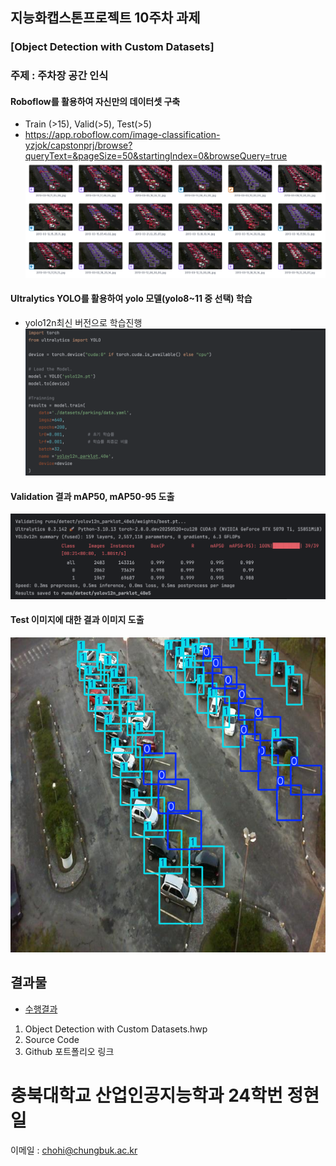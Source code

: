 
##  지능화캡스톤프로젝트 10주차 과제
### [Object Detection with Custom Datasets]
### 주제 : 주차장 공간 인식
#### Roboflow를 활용하여 자신만의 데이터셋 구축
  - Train (>15), Valid(>5), Test(>5)
  - https://app.roboflow.com/image-classification-yzjok/capstonprj/browse?queryText=&pageSize=50&startingIndex=0&browseQuery=true
   ![roboflow](roboflow.png)
#### Ultralytics YOLO를 활용하여 yolo 모델(yolo8~11 중 선택) 학습
  - yolo12n최신 버전으로 학습진행
   ![train](yolomodel.png)
#### Validation 결과 mAP50, mAP50-95 도출
   ![summary](mAP50.png)
#### Test 이미지에 대한 결과 이미지 도출
   ![결과](tmpd169k9kz.PNG)


## 결과물
- [수행결과](/지능화%20캡스톤%20프로젝트/과제/10주차/결과물%20제출)
 1) Object Detection with Custom Datasets.hwp
 2) Source Code
 3) Github 포트폴리오 링크
 
 
# 충북대학교 산업인공지능학과 24학번 정현일
이메일 : chohi@chungbuk.ac.kr
